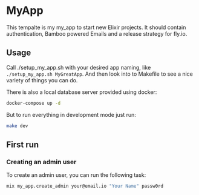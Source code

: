 # MyApp

This tempalte is my my_app to start new Elixir projects. It should contain authentication, Bamboo powered Emails and a release strategy for fly.io.

## Usage

Call ./setup_my_app.sh with your desired app naming, like `./setup_my_app.sh MyGreatApp`. And then look into to Makefile to see a nice variety of things you can do.

There is also a local database server provided using docker:

```sh
docker-compose up -d
```

But to run everything in development mode just run:

```sh
make dev
```

## First run

### Creating an admin user

To create an admin user, you can run the following task:

```sh
mix my_app.create_admin your@email.io "Your Name" passw0rd
```
